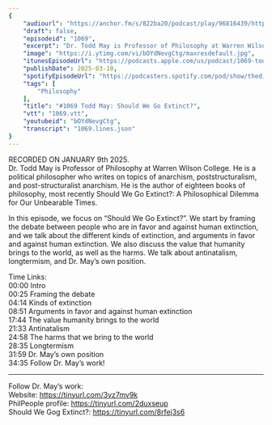 ```yaml
---
{
	"audiourl": "https://anchor.fm/s/822ba20/podcast/play/96816439/https%3A%2F%2Fd3ctxlq1ktw2nl.cloudfront.net%2Fstaging%2F2025-0-9%2F1cd049e3-1fc8-48cb-7c36-3491770a9617.m4a",
	"draft": false,
	"episodeid": "1069",
	"excerpt": "Dr. Todd May is Professor of Philosophy at Warren Wilson College. He is a political philosopher who writes on topics of anarchism, poststructuralism, and post-structuralist anarchism. He is the author of eighteen books of philosophy, most recently Should We Go Extinct?:  A Philosophical Dilemma for Our Unbearable Times.",
	"image": "https://i.ytimg.com/vi/bOYdNevgCtg/maxresdefault.jpg",
	"itunesEpisodeUrl": "https://podcasts.apple.com/us/podcast/1069-todd-may-should-we-go-extinct/id1451347236?i=1000698635372&uo=4",
	"publishDate": 2025-03-10,
	"spotifyEpisodeUrl": "https://podcasters.spotify.com/pod/show/thedissenter/episodes/1069-Todd-May-Should-We-Go-Extinct-e2t93rn",
	"tags": [
		"Philosophy"
	],
	"title": "#1069 Todd May: Should We Go Extinct?",
	"vtt": "1069.vtt",
	"youtubeid": "bOYdNevgCtg",
	"transcript": "1069.lines.json"
}
---
```

RECORDED ON JANUARY 9th 2025.  
Dr. Todd May is Professor of Philosophy at Warren Wilson College. He is a political philosopher who writes on topics of anarchism, poststructuralism, and post-structuralist anarchism. He is the author of eighteen books of philosophy, most recently Should We Go Extinct?:  A Philosophical Dilemma for Our Unbearable Times.

In this episode, we focus on “Should We Go Extinct?”. We start by framing the debate between people who are in favor and against human extinction, and we talk about the different kinds of extinction, and arguments in favor and against human extinction. We also discuss the value that humanity brings to the world, as well as the harms. We talk about antinatalism, longtermism, and Dr. May’s own position.

Time Links:  
<time>00:00</time> Intro  
<time>00:25</time> Framing the debate  
<time>04:14</time> Kinds of extinction  
<time>08:51</time> Arguments in favor and against human extinction  
<time>17:44</time> The value humanity brings to the world  
<time>21:33</time> Antinatalism  
<time>24:58</time> The harms that we bring to the world  
<time>28:35</time> Longtermism  
<time>31:59</time> Dr. May’s own position  
<time>34:35</time> Follow Dr. May’s work!

---

Follow Dr. May’s work:  
Website: https://tinyurl.com/3vz7mv9k  
PhilPeople profile: https://tinyurl.com/2duxseup  
Should We Gog Extinct?: https://tinyurl.com/8rfej3s6
